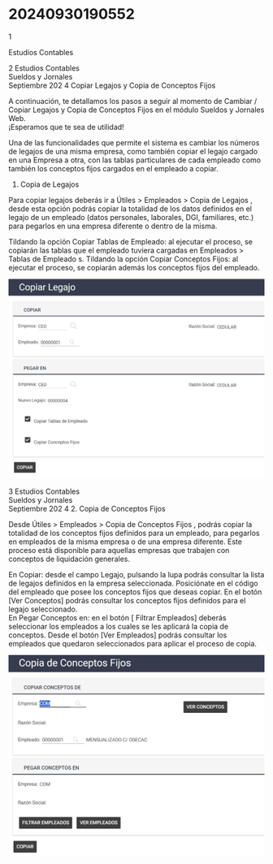 # 20240930190552

 1 
 
  
Estudios Contables  


 
 
 
 2 Estudios Contables  
Sueldos y Jornales  
Septiembre 202 4 Copiar Legajos y Copia de Conceptos Fijos  
 
A continuación, te detallamos los pasos a seguir al momento de Cambiar / Copiar Legajos 
y Copia de Conceptos Fijos en el módulo Sueldos y Jornales  Web.  
¡Esperamos que te sea de utilidad!  
 
Una de las funcionalidades que permite el sistema es cambiar los números de  legajos de 
una misma empresa, como también copiar el legajo cargado en una Empresa a otra, con 
las tablas particulares de cada empleado como también los conceptos fijos cargados en 
el empleado a copiar.  
 
1. Copia de Legajos  
 
Para copiar legajos deberás ir a Útiles > Empleados > Copia de Legajos , desde esta 
opción podrás copiar la totalidad de los datos definidos en el legajo de un empleado 
(datos personales, laborales, DGI, familiares, etc.) para pegarlos en una empresa 
diferente o dentro de la misma.  
 
Tildando la opción Copiar Tablas de Empleado: al ejecutar el proceso, se copiarán las 
tablas que el empleado tuviera cargadas en Empleados > Tablas de Empleado s. 
Tildando la opción Copiar Conceptos Fijos: al ejecutar el proceso, se copiarán  además 
los conceptos fijos del empleado.  
 
 
 


![Image 1 from page 1](images/image_1_1.png)

 
 
 
 3 Estudios Contables  
Sueldos y Jornales  
Septiembre 202 4 2. Copia de Conceptos Fijos  
 
Desde Útiles > Empleados > Copia de Conceptos Fijos , podrás copiar la totalidad de los 
conceptos fijos definidos para un empleado, para pegarlos en empleados de la misma 
empresa o de una empresa diferente. Este proceso está disponible para aquellas 
empresas que trabajen con conceptos de liquidación generales.  
 
 
 
En Copiar: desde el campo Legajo, pulsando la lupa podrás consultar la lista de legajos 
definidos en la empresa seleccionada. Posiciónate  en el código del empleado que posee 
los conceptos fijos que deseas copiar. En el botón [Ver Conceptos] podrás consultar los 
conceptos fijos definidos para el legajo seleccionado.  
En Pegar Conceptos en:  en el botón [ Filtrar Empleados] deberás seleccionar los 
empleados a los cuales se les aplicará la copia de conceptos. Desde el botón [Ver 
Empleados] podrás consultar los empleados que quedaron seleccionados para aplicar 
el proceso de copia.  
 
 


![Image 1 from page 2](images/image_2_1.png)

